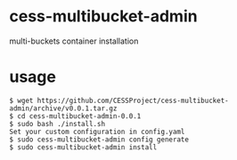 # cess-multibucket-admin
multi-buckets container installation

# usage
```
$ wget https://github.com/CESSProject/cess-multibucket-admin/archive/v0.0.1.tar.gz
$ cd cess-multibucket-admin-0.0.1
$ sudo bash ./install.sh
Set your custom configuration in config.yaml
$ sudo cess-multibucket-admin config generate
$ sudo cess-multibucket-admin install 
```